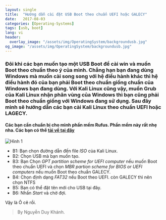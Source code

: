 ```yaml
---
layout: single
title:  "Hướng dẫn cài đặt USB Boot theo chuẩn UEFI hoặc GALECY"
date:   2017-08-03
categories: [Operating-Systems]
tags: [usb, boot]
lang: vi
header:
  overlay_image: "/assets/img/OperatingSystem/backgroundusb.jpg"
og_image: "/assets/img/OperatingSystem/backgroundusb.jpg"
---
```

### Đôi khi các bạn muốn tạo một USB Boot để cài win và muốn Boot theo chuẩn theo ý của mình. Chẳng hạn bạn đang dùng Windows mà muốn cài song song với hệ điều hành khác thì hệ điều hành đó của bạn phải Boot theo chuẩn giống chuẩn của Windows bạn đang dùng. Với Kali Linux cũng vậy, muốn **Grub** của Kali Linux nhận phân vùng của Windows thì bạn cũng phải Boot theo chuẩn giống với Windows đang sử dụng. Sau đây mình sẽ hướng dẫn các bạn cài Kali Linux theo chuẩn UEFI hoặc LAGECY.

#### Các bạn cần chuẩn bị cho mình phần mềm **Rufus**. Phần mềm này rất nhẹ nha. Các bạn có thể [tải về tại đây](http://rufus.akeo.ie/)

![Hình 1](/assets/img/OperatingSystem/rufus.png)

* B1: Bạn chọn đường dẫn đến file _ISO_ của Kali Linux.
* B2: Chọn USB mà bạn muốn tạo.
* B3: Bạn Chọn _GPT partition scheme for UEFI computer_ nếu muốn Boot theo chuẩn UEFI và chọn _MBR partion scheme for BIOS or UEFI computers_ nếu muốn Boot theo chuẩn GALECY.
* B4: Chọn định dạng _FAT32_ nếu Boot theo UEFI. còn GALECY thì nên chọn NTFS
* B5: Bạn có thể đặt tên mới cho USB tại đây.
* B6: Nhấn _Start_ và chờ đợi.

Vậy là Ô cê rồi.

> By Nguyễn Duy Khánh.
